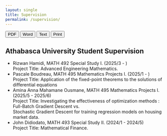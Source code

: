 ```yaml
---
layout: single
title: Supervision
permalink: /supervision/
---
```

<!-- Export buttons (no 404; PDF opens print dialog, Word/TXT download locally) -->
<div class="download-bar">
  <button class="btn export" data-kind="pdf">PDF</button>
  <button class="btn export" data-kind="doc">Word</button>
  <button class="btn export" data-kind="txt">Text</button>
  <button class="btn" onclick="window.print()">Print</button>
</div>

## Athabasca University Student Supervision 
- Rizwan Hamidi, MATH 492 Special Study I. (2025/3 - ) <br>
  Project Title: Advanced Engineering Mathematics.
- Pascale Boudreau, MATH 495 Mathematics Projects I. (2025/1 - ) <br>
  Project Title: Application of the fixed-point theorems to the solutions of differential equations
- Amina Anna Mahamane Ousmane, MATH 495 Mathematics Projects I. (2025/5 - 2025/6) <br>
  Project Title: Investigating the effectiveness of optimization methods : Full-Batch Gradient Descent vs. <br>
  Stochastic Gradient Descent for training regression models on housing market data.
- John Didiodato, MATH 493 Special Study II. (2024/1 - 2024/5) <br>
  Project Title: Mathematical Finance.
